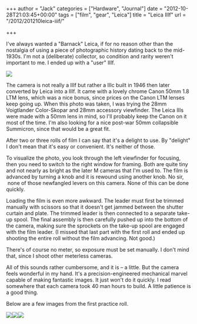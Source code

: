 +++
author = "Jack"
categories = ["Hardware", "Journal"]
date = "2012-10-28T21:03:45+00:00"
tags = ["film", "gear", "Leica"]
title = "Leica IIIf"
url = "/2012/201210leica-iiif/"

+++

I've always wanted a "Barnack" Leica, if for no reason other than the nostalgia of using a piece of photographic history dating back to the mid-1930s. I'm not a (deliberate) collector, so condition and rarity weren't important to me. I ended up with a "user" IIIf.


![][1] 

The camera is not really a IIIf but rather a IIIc built in 1946 then later converted by Leica into a IIIf. It came with a lovely chrome Canon 50mm 1.8 LTM lens, which was a nice bonus, since prices on the Canon LTM lenses keep going up. When this photo was taken, I was trying the 28mm Voigtlander Color-Skopar and 28mm accessory viewfinder. The Leica IIIs were made with a 50mm lens in mind, so I'll probably keep the Canon on it most of the time. I'm also looking for a nice post-war 50mm collapsible Summicron, since that would be a great fit.

After two or three rolls of film I can say that it's a delight to use. By "delight" I don't mean that it's easy or convenient. It's neither of those.

To visualize the photo, you look through the left viewfinder for focusing, then you need to switch to the right window for framing. Both are quite tiny and not nearly as bright as the later M cameras that I'm used to. The film is advanced by turning a knob and it is rewound using another knob. No sir, &nbsp;none of those newfangled levers on this camera. None of this can be done quickly.

Loading the film is even more awkward. The leader must first be trimmed manually with scissors so that it doesn't get jammed between the shutter curtain and plate. The trimmed leader is then connected to a separate take-up spool. The final assembly is then carefully pushed up into the bottom of the camera, making sure the sprockets on the take-up spool are engaged with the film leader. (I missed that last part with the first roll and ended up shooting the entire roll without the film advancing. Not good.)

There's of course no meter, so exposure must be set manually. I don't mind that, since I shoot other meterless cameras. 

All of this sounds rather cumbersome, and it is &#8211; a little. But the camera feels wonderful in my hand. It's a precision-engineered mechanical marvel capable of making fantastic images. It just won't do it quickly. I read somewhere that each camera took 40 man hours to build. A little patience is a good thing.&nbsp;

Below are a few images from the first practice roll.

<div class="image-gallery-wrapper">
  <img src="/img/2012/10/IIIf-FirstRoll-1.jpg" /><img src="/img/2012/10/IIIf-FirstRoll-2.jpg" /><img src="/img/2012/10/IIIf-FirstRoll-3.jpg" />
</div>

 [1]: /img/2012/10/LeicaIIIf.jpg
